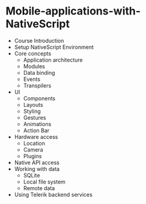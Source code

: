 # Mobile-applications-with-NativeScript

- Course Introduction
- Setup NativeScript Environment
- Core concepts
  - Application architecture
  - Modules
  - Data binding
  - Events
  - Transpilers
- UI
  - Components
  - Layouts
  - Styling
  - Gestures
  - Animations
  - Action Bar
- Hardware access
  - Location
  - Camera
  - Plugins
- Native API access
- Working with data
  - SQLite
  - Local file system
  - Remote data
- Using Telerik backend services
